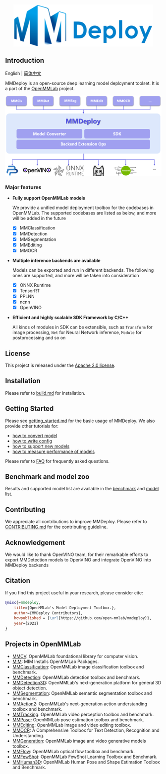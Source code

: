 <div align="center">
  <img src="resources/mmdeploy-logo.png" width="450"/>
</div>

## Introduction

English | [简体中文](README_zh-CN.md)

MMDeploy is an open-source deep learning model deployment toolset. It is
a part of the [OpenMMLab](https://openmmlab.com/) project.

<div align="center">
  <img src="resources/introduction.png" width="800"/>
</div>


### Major features

- **Fully support OpenMMLab models**

  We provide a unified model deployment toolbox for the codebases in OpenMMLab. The supported codebases are listed as below, and more will be added in the future
  - [x] MMClassification
  - [x] MMDetection
  - [x] MMSegmentation
  - [x] MMEditing
  - [x] MMOCR

- **Multiple inference backends are available**

  Models can be exported and run in different backends. The following ones are supported, and more will be taken into consideration
  - [x] ONNX Runtime
  - [x] TensorRT
  - [x] PPLNN
  - [x] ncnn
  - [x] OpenVINO

- **Efficient and highly scalable SDK Framework by C/C++**

    All kinds of modules in SDK can be extensible, such as `Transform` for image processing, `Net` for Neural Network inference, `Module` for postprocessing and so on

## License

This project is released under the [Apache 2.0 license](LICENSE).


## Installation

Please refer to [build.md](docs/en/build.md) for installation.

## Getting Started
Please see [getting_started.md](docs/en/get_started.md) for the basic usage of MMDeploy. We also provide other tutorials for:
- [how to convert model](docs/en/tutorials/how_to_convert_model.md)
- [how to write config](docs/en/tutorials/how_to_write_config.md)
- [how to support new models](docs/en/tutorials/how_to_support_new_models.md)
- [how to measure performance of models](docs/en/tutorials/how_to_measure_performance_of_models.md)


Please refer to [FAQ](docs/en/faq.md) for frequently asked questions.


## Benchmark and model zoo

Results and supported model list are available in the [benchmark](docs/en/benchmark.md) and [model list](docs/en/tutorials/how_to_convert_model.md).

## Contributing

We appreciate all contributions to improve MMDeploy. Please refer to [CONTRIBUTING.md](.github/CONTRIBUTING.md) for the contributing guideline.

## Acknowledgement

We would like to thank OpenVINO team, for their remarkable efforts to export MMDetection models to OpenVINO and integrate OpenVINO into MMDeploy backends

## Citation

If you find this project useful in your research, please consider cite:

```BibTeX
@misc{=mmdeploy,
    title={OpenMMLab's Model Deployment Toolbox.},
    author={MMDeploy Contributors},
    howpublished = {\url{https://github.com/open-mmlab/mmdeploy}},
    year={2021}
}
```

## Projects in OpenMMLab

- [MMCV](https://github.com/open-mmlab/mmcv): OpenMMLab foundational library for computer vision.
- [MIM](https://github.com/open-mmlab/mim): MIM Installs OpenMMLab Packages.
- [MMClassification](https://github.com/open-mmlab/mmclassification): OpenMMLab image classification toolbox and benchmark.
- [MMDetection](https://github.com/open-mmlab/mmdetection): OpenMMLab detection toolbox and benchmark.
- [MMDetection3D](https://github.com/open-mmlab/mmdetection3d): OpenMMLab's next-generation platform for general 3D object detection.
- [MMSegmentation](https://github.com/open-mmlab/mmsegmentation): OpenMMLab semantic segmentation toolbox and benchmark.
- [MMAction2](https://github.com/open-mmlab/mmaction2): OpenMMLab's next-generation action understanding toolbox and benchmark.
- [MMTracking](https://github.com/open-mmlab/mmtracking): OpenMMLab video perception toolbox and benchmark.
- [MMPose](https://github.com/open-mmlab/mmpose): OpenMMLab pose estimation toolbox and benchmark.
- [MMEditing](https://github.com/open-mmlab/mmediting): OpenMMLab image and video editing toolbox.
- [MMOCR](https://github.com/open-mmlab/mmocr): A Comprehensive Toolbox for Text Detection, Recognition and Understanding.
- [MMGeneration](https://github.com/open-mmlab/mmgeneration): OpenMMLab image and video generative models toolbox.
- [MMFlow](https://github.com/open-mmlab/mmflow): OpenMMLab optical flow toolbox and benchmark.
- [MMFewShot](https://github.com/open-mmlab/mmfewshot): OpenMMLab FewShot Learning Toolbox and Benchmark.
- [MMHuman3D](https://github.com/open-mmlab/mmhuman3d): OpenMMLab Human Pose and Shape Estimation Toolbox and Benchmark.
